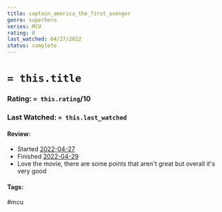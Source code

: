 ```yaml
---
title: captain_america_the_first_avenger
genre: superhero
series: MCU
rating: 8
last_watched: 04/27/2022
status: complete
---
```

# `= this.title`
### Rating: `= this.rating`/10
### Last Watched: `= this.last_watched`

#### Review:
- Started [2022-04-27](../../Daily_Notes/2022-04-27.md)
- Finished [2022-04-29](../../Daily_Notes/2022-04-29.md)
- Love the movie, there are some points that aren't great but overall it's very good

#### Tags:
#mcu 